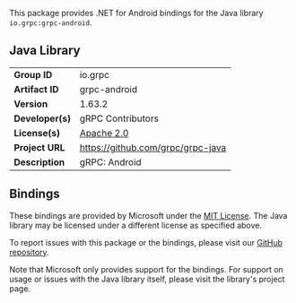 This package provides .NET for Android bindings for the Java library `io.grpc:grpc-android`.

## Java Library

| | |
|-|-|
| **Group ID** | io.grpc |
| **Artifact ID** | grpc-android |
| **Version** | 1.63.2 |
| **Developer(s)** | gRPC Contributors |
| **License(s)** | [Apache 2.0](https://opensource.org/licenses/Apache-2.0) |
| **Project URL** | https://github.com/grpc/grpc-java |
| **Description** | gRPC: Android |

## Bindings

These bindings are provided by Microsoft under the [MIT License](https://opensource.org/licenses/MIT). The Java
library may be licensed under a different license as specified above.

To report issues with this package or the bindings, please visit our [GitHub repository](https://aka.ms/android-libraries).

Note that Microsoft only provides support for the bindings. For support on
usage or issues with the Java library itself, please visit the library's project page.
